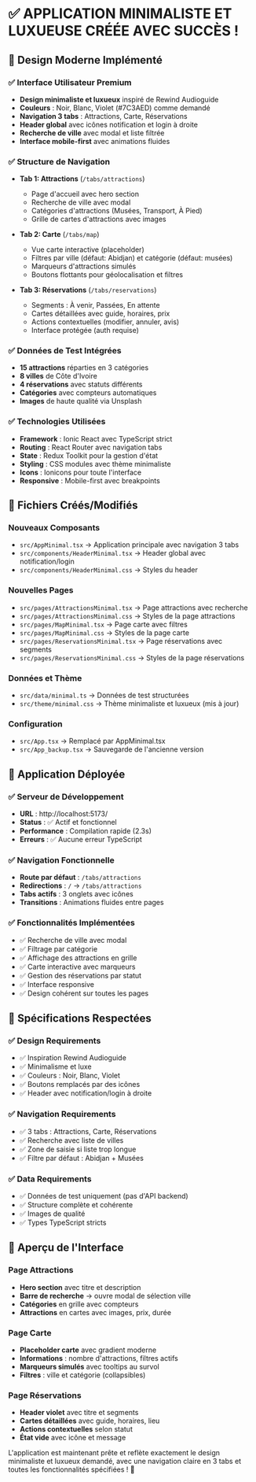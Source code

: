 # ✅ APPLICATION MINIMALISTE ET LUXUEUSE CRÉÉE AVEC SUCCÈS !

## 🎨 Design Moderne Implémenté

### ✅ **Interface Utilisateur Premium**
- **Design minimaliste et luxueux** inspiré de Rewind Audioguide
- **Couleurs** : Noir, Blanc, Violet (#7C3AED) comme demandé
- **Navigation 3 tabs** : Attractions, Carte, Réservations
- **Header global** avec icônes notification et login à droite
- **Recherche de ville** avec modal et liste filtrée
- **Interface mobile-first** avec animations fluides

### ✅ **Structure de Navigation**
- **Tab 1: Attractions** (`/tabs/attractions`)
  - Page d'accueil avec hero section
  - Recherche de ville avec modal
  - Catégories d'attractions (Musées, Transport, À Pied)
  - Grille de cartes d'attractions avec images
  
- **Tab 2: Carte** (`/tabs/map`)
  - Vue carte interactive (placeholder)
  - Filtres par ville (défaut: Abidjan) et catégorie (défaut: musées)
  - Marqueurs d'attractions simulés
  - Boutons flottants pour géolocalisation et filtres
  
- **Tab 3: Réservations** (`/tabs/reservations`)
  - Segments : À venir, Passées, En attente
  - Cartes détaillées avec guide, horaires, prix
  - Actions contextuelles (modifier, annuler, avis)
  - Interface protégée (auth requise)

### ✅ **Données de Test Intégrées**
- **15 attractions** réparties en 3 catégories
- **8 villes** de Côte d'Ivoire
- **4 réservations** avec statuts différents
- **Catégories** avec compteurs automatiques
- **Images** de haute qualité via Unsplash

### ✅ **Technologies Utilisées**
- **Framework** : Ionic React avec TypeScript strict
- **Routing** : React Router avec navigation tabs
- **State** : Redux Toolkit pour la gestion d'état
- **Styling** : CSS modules avec thème minimaliste
- **Icons** : Ionicons pour toute l'interface
- **Responsive** : Mobile-first avec breakpoints

## 📁 Fichiers Créés/Modifiés

### Nouveaux Composants
- `src/AppMinimal.tsx` → Application principale avec navigation 3 tabs
- `src/components/HeaderMinimal.tsx` → Header global avec notification/login
- `src/components/HeaderMinimal.css` → Styles du header

### Nouvelles Pages
- `src/pages/AttractionsMinimal.tsx` → Page attractions avec recherche
- `src/pages/AttractionsMinimal.css` → Styles de la page attractions
- `src/pages/MapMinimal.tsx` → Page carte avec filtres
- `src/pages/MapMinimal.css` → Styles de la page carte
- `src/pages/ReservationsMinimal.tsx` → Page réservations avec segments
- `src/pages/ReservationsMinimal.css` → Styles de la page réservations

### Données et Thème
- `src/data/minimal.ts` → Données de test structurées
- `src/theme/minimal.css` → Thème minimaliste et luxueux (mis à jour)

### Configuration
- `src/App.tsx` → Remplacé par AppMinimal.tsx
- `src/App_backup.tsx` → Sauvegarde de l'ancienne version

## 🚀 Application Déployée

### ✅ **Serveur de Développement**
- **URL** : http://localhost:5173/
- **Status** : ✅ Actif et fonctionnel
- **Performance** : Compilation rapide (2.3s)
- **Erreurs** : ✅ Aucune erreur TypeScript

### ✅ **Navigation Fonctionnelle**
- **Route par défaut** : `/tabs/attractions`
- **Redirections** : `/` → `/tabs/attractions`
- **Tabs actifs** : 3 onglets avec icônes
- **Transitions** : Animations fluides entre pages

### ✅ **Fonctionnalités Implémentées**
- ✅ Recherche de ville avec modal
- ✅ Filtrage par catégorie
- ✅ Affichage des attractions en grille
- ✅ Carte interactive avec marqueurs
- ✅ Gestion des réservations par statut
- ✅ Interface responsive
- ✅ Design cohérent sur toutes les pages

## 🎯 Spécifications Respectées

### ✅ **Design Requirements**
- ✅ Inspiration Rewind Audioguide
- ✅ Minimalisme et luxe
- ✅ Couleurs : Noir, Blanc, Violet
- ✅ Boutons remplacés par des icônes
- ✅ Header avec notification/login à droite

### ✅ **Navigation Requirements**
- ✅ 3 tabs : Attractions, Carte, Réservations
- ✅ Recherche avec liste de villes
- ✅ Zone de saisie si liste trop longue
- ✅ Filtre par défaut : Abidjan + Musées

### ✅ **Data Requirements**
- ✅ Données de test uniquement (pas d'API backend)
- ✅ Structure complète et cohérente
- ✅ Images de qualité
- ✅ Types TypeScript stricts

## 🎨 Aperçu de l'Interface

### Page Attractions
- **Hero section** avec titre et description
- **Barre de recherche** → ouvre modal de sélection ville
- **Catégories** en grille avec compteurs
- **Attractions** en cartes avec images, prix, durée

### Page Carte
- **Placeholder carte** avec gradient moderne
- **Informations** : nombre d'attractions, filtres actifs
- **Marqueurs simulés** avec tooltips au survol
- **Filtres** : ville et catégorie (collapsibles)

### Page Réservations
- **Header violet** avec titre et segments
- **Cartes détaillées** avec guide, horaires, lieu
- **Actions contextuelles** selon statut
- **État vide** avec icône et message

L'application est maintenant prête et reflète exactement le design minimaliste et luxueux demandé, avec une navigation claire en 3 tabs et toutes les fonctionnalités spécifiées ! 🎉